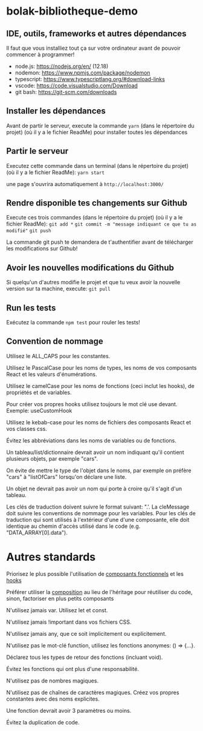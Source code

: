 # bolak-bibliotheque-demo

## IDE, outils, frameworks et autres dépendances
Il faut que vous installiez tout ça sur votre ordinateur avant de pouvoir commencer à programmer!

- node.js: https://nodejs.org/en/ (12.18)
- nodemon: https://www.npmjs.com/package/nodemon
- typescript: https://www.typescriptlang.org/#download-links
- vscode: https://code.visualstudio.com/Download
- git bash: https://git-scm.com/downloads

## Installer les dépendances
Avant de partir le serveur, execute la commande `yarn` (dans le répertoire du projet) (où il y a le fichier ReadMe) pour installer toutes les dépendances

## Partir le serveur
Executez cette commande dans un terminal (dans le répertoire du projet) (où il y a le fichier ReadMe):
`yarn start`

une page s'ouvrira automatiquement à `http://localhost:3000/`

## Rendre disponible tes changements sur Github
Execute ces trois commandes (dans le répertoire du projet) (où il y a le fichier ReadMe):
`git add *`
`git commit -m "message indiquant ce que tu as modifié"`
`git push`

La commande git push te demandera de t'authentifier avant de télécharger les modifications sur Github!

## Avoir les nouvelles modifications du Github
Si quelqu'un d'autres modifie le projet et que tu veux avoir la nouvelle version sur ta machine, execute:
`git pull`

## Run les tests
Exécutez la commande
`npm test`
pour rouler les tests!

## Convention de nommage
Utilisez le ALL_CAPS pour les constantes.

Utilisez le PascalCase pour les noms de types, les noms de vos composants React et les valeurs d'énumérations.

Utilisez le camelCase pour les noms de fonctions (ceci inclut les hooks), de propriétés et de variables.

Pour créer vos propres hooks utilisez toujours le mot clé use devant. Exemple: useCustomHook

Utilisez le kebab-case pour les noms de fichiers des composants React et vos classes css.

Évitez les abbréviations dans les noms de variables ou de fonctions.

Un tableau/list/dictionnaire devrait avoir un nom indiquant qu'il contient plusieurs objets, par exemple "cars".

On évite de mettre le type de l'objet dans le noms, par exemple on préfère "cars" à "listOfCars" lorsqu'on déclare une liste.

Un objet ne devrait pas avoir un nom qui porte à croire qu'il s'agit d'un tableau.

Les clés de traduction doivent suivre le format suivant: "<ComposanteReact>.<cleMessage>'. La cleMessage doit suivre les conventions de nommage pour les variables. Pour les clés de traduction qui sont utilisés à l'extérieur d'une d'une composante, elle doit identique au chemin d'accès utilisé dans le code (e.g. "DATA_ARRAY[0].data").

# Autres standards
Priorisez le plus possible l'utilisation de [composants fonctionnels](https://fr.reactjs.org/docs/hooks-state.html) et les [hooks](https://fr.reactjs.org/docs/hooks-overview.html)

Préférer utiliser la [composition](https://fr.reactjs.org/docs/composition-vs-inheritance.html) au lieu de l'héritage pour réutiliser du code, sinon, factoriser en plus petits composants

N'utilisez jamais var. Utilisez let et const.

N'utilisez jamais !important dans vos fichiers CSS.

N'utilisez jamais any, que ce soit implicitement ou explicitement.

N'utilisez pas le mot-clé function, utilisez les fonctions anonymes: () => {...}.

Déclarez tous les types de retour des fonctions (incluant void).

Évitez les fonctions qui ont plus d'une responsabilité.

N'utilisez pas de nombres magiques.

N'utilisez pas de chaînes de caractères magiques. Créez vos propres constantes avec des noms explicites.

Une fonction devrait avoir 3 paramètres ou moins.

Évitez la duplication de code.